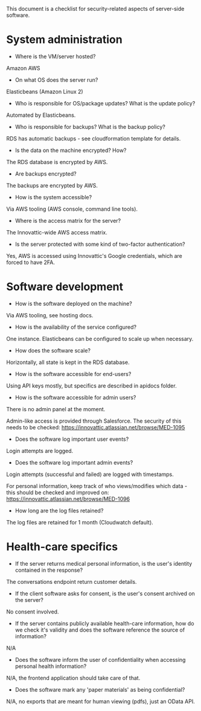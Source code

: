 This document is a checklist for security-related aspects of server-side software.

# System administration

- Where is the VM/server hosted?

Amazon AWS

- On what OS does the server run?

Elasticbeans (Amazon Linux 2)

- Who is responsible for OS/package updates? What is the update policy?

Automated by Elasticbeans.

- Who is responsible for backups? What is the backup policy?

RDS has automatic backups - see cloudformation template for details.

- Is the data on the machine encrypted? How?

The RDS database is encrypted by AWS.

- Are backups encrypted?

The backups are encrypted by AWS.

- How is the system accessible?

Via AWS tooling (AWS console, command line tools).

- Where is the access matrix for the server?

The Innovattic-wide AWS access matrix.

- Is the server protected with some kind of two-factor authentication?

Yes, AWS is accessed using Innovattic's Google credentials, which are forced to have 2FA. 

# Software development

- How is the software deployed on the machine?

Via AWS tooling, see hosting docs.

- How is the availability of the service configured?

One instance. Elasticbeans can be configured to scale up when necessary.

- How does the software scale?

Horizontally, all state is kept in the RDS database.

- How is the software accessible for end-users?

Using API keys mostly, but specifics are described in apidocs folder.

- How is the software accessible for admin users?

There is no admin panel at the moment.

Admin-like access is provided through Salesforce. The security of this needs to be checked:
https://innovattic.atlassian.net/browse/MED-1095

- Does the software log important user events?

Login attempts are logged.

- Does the software log important admin events?

Login attempts (successful and failed) are logged with timestamps.

For personal information, keep track of who views/modifies which data - this should be checked and improved on: 
https://innovattic.atlassian.net/browse/MED-1096

- How long are the log files retained?

The log files are retained for 1 month (Cloudwatch default).

# Health-care specifics

- If the server returns medical personal information, is the user's identity contained in the response?

The conversations endpoint return customer details.

- If the client software asks for consent, is the user's consent archived on the server?

No consent involved.

- If the server contains publicly available health-care information, how do we check it's validity and does the software reference the source of information?

N/A

- Does the software inform the user of confidentiality when accessing personal health information?

N/A, the frontend application should take care of that.

- Does the software mark any 'paper materials' as being confidential?

N/A, no exports that are meant for human viewing (pdfs), just an OData API.
